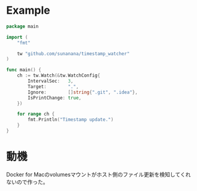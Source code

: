 # Example
```go
package main

import (
	"fmt"

	tw "github.com/sunanana/timestamp_watcher"
)

func main() {
	ch := tw.Watch(&tw.WatchConfig{
		IntervalSec:   3,
		Target:        ".",
		Ignore:        []string{".git", ".idea"},
		IsPrintChange: true,
	})

	for range ch {
		fmt.Println("Timestamp update.")
	}
}
```

# 動機
Docker for Macのvolumesマウントがホスト側のファイル更新を検知してくれないので作った。